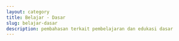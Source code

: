 ```yaml
---
layout: category
title: Belajar - Dasar
slug: belajar-dasar
description: pembahasan terkait pembelajaran dan edukasi dasar
---
```

